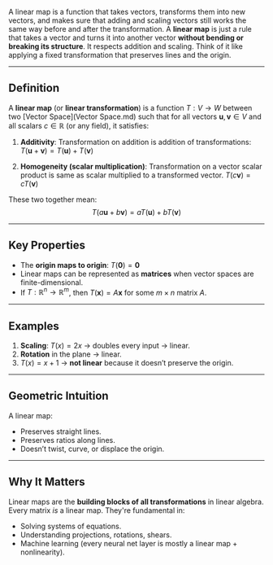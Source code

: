 A linear map is a function that takes vectors, transforms them into new vectors, and makes sure that adding and scaling vectors still works the same way before and after the transformation. A **linear map** is just a rule that takes a vector and turns it into another vector **without bending or breaking its structure**. It respects addition and scaling. Think of it like applying a fixed transformation that preserves lines and the origin.

---
## Definition

A **linear map** (or **linear transformation**) is a function $T: V \to W$ between two [Vector Space](Vector Space.md) such that for all vectors $\mathbf{u}, \mathbf{v} \in V$ and all scalars $c \in \mathbb{R}$ (or any field), it satisfies:

1. **Additivity**: Transformation on addition is addition of transformations: $T(\mathbf{u} + \mathbf{v}) = T(\mathbf{u}) + T(\mathbf{v})$

2. **Homogeneity (scalar multiplication)**: Transformation on a vector scalar product is same as scalar multiplied to a transformed vector. $T(c\mathbf{v}) = cT(\mathbf{v})$

These two together mean:
$$
T(a\mathbf{u} + b\mathbf{v}) = aT(\mathbf{u}) + bT(\mathbf{v})
$$

---

## Key Properties

* The **origin maps to origin**: $T(\mathbf{0}) = \mathbf{0}$
* Linear maps can be represented as **matrices** when vector spaces are finite-dimensional.
* If $T: \mathbb{R}^n \to \mathbb{R}^m$, then $T(\mathbf{x}) = A\mathbf{x}$ for some $m \times n$ matrix $A$.

---

## Examples

1. **Scaling**: $T(x) = 2x$ → doubles every input → linear.
2. **Rotation** in the plane → linear.
3. $T(x) = x + 1$ → **not linear** because it doesn’t preserve the origin.

---

## Geometric Intuition

A linear map:
* Preserves straight lines.
* Preserves ratios along lines.
* Doesn’t twist, curve, or displace the origin.

---

## Why It Matters

Linear maps are the **building blocks of all transformations** in linear algebra. Every matrix *is* a linear map. They're fundamental in:

* Solving systems of equations.
* Understanding projections, rotations, shears.
* Machine learning (every neural net layer is mostly a linear map + nonlinearity).
